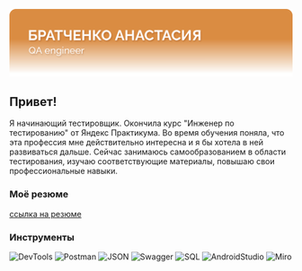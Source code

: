 ![Header](https://github.com/sunvive/sunvive/blob/main/git2.png)

## Привет! 
Я начинающий тестировщик.
Окончила курс "Инженер по тестированию" от Яндекс Практикума. Во время обучения поняла, что эта профессия мне действительно интересна и я бы хотела в ней развиваться дальше. Сейчас занимаюсь самообразованием в области тестирования, изучаю соответствующие материалы, повышаю свои профессиональные навыки.

### Моё резюме
[ссылка на резюме]()

### Инструменты
![DevTools](https://img.shields.io/badge/-DevTools-B44F07?style=flat&logo=googlechrome)
![Postman](https://img.shields.io/badge/-Postman-2C582C?style=flat&logo=postman)
![JSON](https://img.shields.io/badge/-JSON-CC8C33?style=flat&logo=JSON)
![Swagger](https://img.shields.io/badge/-Swagger-202224?style=flat&logo=Swagger)
![SQL](https://img.shields.io/badge/-SQL-CC8C33?style=flat&logo=PostgreSQL)
![AndroidStudio](https://img.shields.io/badge/-AndroidStudio-2C582C?style=flat&logo=AndroidStudio)
![Miro](https://img.shields.io/badge/-Miro-B44F07?style=flat&logo=Miro)
